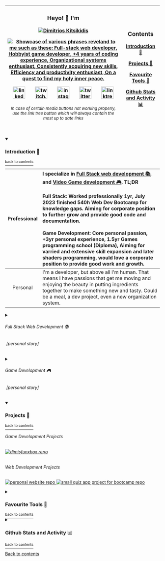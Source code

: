 | <h3 align="center">Heyo! :wave: I'm</h3><p align="center"><a href="https://github.com/dimitriosxmi"><img src="https://readme-typing-svg.demolab.com?font=Fira+Code&size=28&duration=0.1&pause=60000&color=E66780&center=true&vCenter=true&repeat=false&width=600&height=30&lines=Dimitrios+Kitsikidis" alt="Dimitrios Kitsikidis" /></p><p align="center"><!--Font Size: 20, Duration: 4500, Pause 1000, Width X Height: 600 X 25, Horizontally Centered: true, Vertically Centered: true Full-stack web developer, Hobbyist game developer, +4 years of coding experience, Organizational systems enthusiast, Consistently acquiring new skills, Efficiency and productivity enthusiast, On a quest to find my holy inner peace.--><img src="https://readme-typing-svg.demolab.com?font=Fira+Code&size=20&duration=4500&pause=1000&color=E66780&center=true&vCenter=true&width=600&height=25&lines=Full-stack+web+developer;Hobbyist+game+developer;%2B4+years+of+coding+experience;Organizational+systems+enthusiast;Consistently+acquiring+new+skills;Efficiency+and+productivity+enthusiast;On+a+quest+to+find+my+holy+inner+peace." alt="Showcase of various phrases reveland to me such as these: Full-stack web developer, Hobbyist game developer, +4 years of coding experience, Organizational systems enthusiast, Consistently acquiring new skills, Efficiency and productivity enthusiast, On a quest to find my holy inner peace." /></p><p align="center"><a href="https://www.linkedin.com/in/dimitrios-kitsikidis-450832182/"><img alt="linked in logo" src="https://user-images.githubusercontent.com/31593501/236114973-a6002e92-f115-4b33-8091-1c6a250aeb0e.svg" height="40px" padding-left="10px"/></a>&emsp;&emsp;<a href="https://www.twitch.tv/dimitriosxmi"><img alt="twitch.tv logo" src="https://user-images.githubusercontent.com/31593501/236114976-ae36af1b-5ed0-4e0e-888c-fae39d9c7087.svg" height="40px"/></a>&emsp;&emsp;<a href="https://www.instagram.com/dimitriosxmi/"><img alt="instagram logo" src="https://user-images.githubusercontent.com/31593501/236114971-0d3fc75d-b0ac-4339-9b41-7bbbac0bc5a6.svg" height="40px"/></a>&emsp;&emsp;<a href="https://twitter.com/dimitriosxmi"><img alt="twitter logo" src="https://user-images.githubusercontent.com/31593501/236114970-9f722634-96fc-422e-90d5-c27bb4ef10bd.svg" height="40px"/></a>&emsp;&emsp;<a href="https://linktr.ee/dimitriosxmi"><img alt="linktree logo" src="https://user-images.githubusercontent.com/31593501/236114974-28336211-49ae-4f8b-a129-d1f54eadeca5.svg" height="40px"/></a></p><sup><h6 align="center">In case of certain media buttons not working properly, use the link tree button which will always contain the most up to date links</h6></sup> | <h3>Contents</h3><p><a href="#------introduction-----">Introduction 👋</a></p><p><a href="#------projects-----">Projects 🍰</a></p><p><a href="#------favourite-tools-----">Favourite Tools 🔧</a></p><p><a href="#------github-stats-and-activity-----">Github Stats and Activity 📊</a></p> |
| :---: | :---: |

<!--<h2 align="center">
  Heyo! :wave: I'm
</h2>

<p align="center">
  <a href="https://github.com/dimitriosxmi"><img src="https://readme-typing-svg.demolab.com?font=Fira+Code&size=28&duration=0.1&pause=60000&color=E66780&center=true&vCenter=true&repeat=false&width=1000&height=30&lines=Dimitrios+Kitsikidis" alt="Dimitrios Kitsikidis" />
</p>

<p align="center">-->
  <!--Font Size: 20, Duration: 4500, Pause 1000, Width X Height: 1000 X 25, Horizontally Centered: true, Vertically Centered: true
  Full-stack web developer, Hobbyist game developer, +4 years of coding experience, Organizational systems enthusiast,
  Consistently acquiring new skills, Efficiency and productivity enthusiast, On a quest to find my holy inner peace.-->
  
  <!--<img src="https://readme-typing-svg.demolab.com?font=Fira+Code&size=20&duration=4500&pause=1000&color=E66780&center=true&vCenter=true&width=1000&height=25&lines=Full-stack+web+developer;Hobbyist+game+developer;%2B4+years+of+coding+experience;Organizational+systems+enthusiast;Consistently+acquiring+new+skills;Efficiency+and+productivity+enthusiast;On+a+quest+to+find+my+holy+inner+peace." alt="Showcase of various phrases reveland to me such as these: Full-stack web developer, Hobbyist game developer, +4 years of coding experience, Organizational systems enthusiast, Consistently acquiring new skills, Efficiency and productivity enthusiast, On a quest to find my holy inner peace." />
</p>

<p align="center">
  <a href="https://www.linkedin.com/in/dimitrios-kitsikidis-450832182/">
    <img alt="linked in logo" src="https://user-images.githubusercontent.com/31593501/236114973-a6002e92-f115-4b33-8091-1c6a250aeb0e.svg" height="40px" padding-left="10px"/>
  </a>
  &emsp;&emsp;
  <a href="https://www.twitch.tv/dimitrios_xmi">
    <img alt="twitch.tv logo" src="https://user-images.githubusercontent.com/31593501/236114976-ae36af1b-5ed0-4e0e-888c-fae39d9c7087.svg" height="40px"/>
  </a>
  &emsp;&emsp;
  <a href="https://www.instagram.com/dimitriosxmi/">
    <img alt="instagram logo" src="https://user-images.githubusercontent.com/31593501/236114971-0d3fc75d-b0ac-4339-9b41-7bbbac0bc5a6.svg" height="40px"/>
  </a>
  &emsp;&emsp;
  <a href="https://twitter.com/dimitriosxmi">
    <img alt="twitter logo" src="https://user-images.githubusercontent.com/31593501/236114970-9f722634-96fc-422e-90d5-c27bb4ef10bd.svg" height="40px"/>
  </a>
  &emsp;&emsp;
  <a href="https://linktr.ee/dimitriosxmi">
    <img alt="linktree logo" src="https://user-images.githubusercontent.com/31593501/236114974-28336211-49ae-4f8b-a129-d1f54eadeca5.svg" height="40px"/>
  </a>
</p>
<h6 align="center">
  In case of certain media buttons not working properly, use the link tree button which will always contain the most up to date links
</h6>

### Contents:
  - [Introduction 👋](#introduction--back-to-contents)
  - [Projects 🍰](#projects-)
  - [Favourite Tools 🔧](#favourite-tools--back-to-contents)
  - [Github Stats and Activity 📊](#github-stats-and-activity--back-to-contents)-->
  
<details open>
  <summary>
    <h3>
      Introduction 👋
    </h3>
    <a href="#contents">
      <sup>
        back to contents
      </sup>
    </a>
  </summary>
  
  | Professional | I specialize in [Full Stack web development 📚](#--------full-stack-web-development-------), and [Video Game development 🎮](#--------game-development-------). TL;DR <br/><br/>Full Stack: Worked professionally 1yr, July 2023 finished 540h Web Dev Bootcamp for knowledge gaps. Aiming for corporate position to further grow and provide good code and documentation.<br/><br/>Game Development: Core personal passion, +3yr personal experience, 1.5yr Games programming school (Diploma), Aiming for varried and extensive skill expansion and later shaders programming, would love a corporate position to provide good work and growth. |
  | :---: | :--- |
  | Personal | I'm a developer, but above all I'm human. That means I have passions that get me moving and enjoying the beauty in putting ingredients together to make something  new and tasty. Could be a meal, a dev project, even a new organization system. |

  <details>
    <summary>
      <h6>
        Full Stack Web Development 📚
      </h6>
      <h6>
        &nbsp;[personal story]
      </h6>
    </summary>
    <p>
      Even tho I've grown up being primarily interested in playing and developing video games, I've come to realise along my path through <a href="#--------game-development-------">game development</a>, that I am actually deeply enjoying all sorts of sub niches when it comes to any sort of software development, whether that's Game-, Web-, App-, Software-, or any other type of development in the niche.
    </p>
    <p>
      In January/ February 2022 while job hunting for an income on the side while I'm focusing on game development during my free time, I've stumbled upon a Job offer as entry level Full Stack developer thanks to a friend.
    </p>
    <p>
      I liked the idea of getting a corporate job in tech to get the insights of how things are functioning on the corporate internal level of the tech industry and decided to take that offer.
    </p>
    <p>
      The work was really nice, I focused most of my work time and free time on getting a lot of knowledge and skills build up through the codebases I was working with there, and using documentations and video courses on platforms like Udemy. I learned a lot about Angular, RxJS, Google Firebase, Git, Jira & Confluence and few other tools during my work there.
    </p>
    <p>
      I was officially employed from March 2022 until  February 2023, My contract wasn't extended after the initial 1yr contract due to a new company buying the one I had a contract with, and laying off over 80% of the office staff.
    </p>
    <p>
      Fast Forward on April 2023 I applied and started attending a Bootcamp to cover all the knowledge gaps that got built up during my experience at work, and to additionally add more tools in my toolbelt, to name a few React, MongoDB, Javascript, Figma, and lots more, as well as to refine and keep up-to-date all my knowledge on database transactions and data transformations.
    </p>
    <p>
      I am currently look forward to get a corporate job as a full stack developer after the bootcamp is over, prefferably remotely (at least 3 days a week) because even the "dress up for work", "travel to work", "travel back home", "undress from work clothing", "get off the workplace mindset" is all SOOO Absorbing of most importantly time and mental-/emotional energy.
    </p>
    <p>
      It's been a pleasre and I've had a lot of fun working as a Full Stack web developer, and I would definitely enjoy wrapping my mind around that job again!
    </p>
  </details>
  <details>
    <summary>
      <h6>
        Game Development 🎮
      </h6>
      <h6>
        &nbsp;[personal story]
      </h6>
    </summary>
    <p>
      I grew up with video games from the age of 3-4 and have always been most fascinated by the beautiful experience a video game can deliver.
    </p>
    <p>
      At the age of 16 I decided I want make video games, so I started learning Java from some random books found in the city (Fellbach) library.
    </p>
    <p>
      At the age of 18 I applied and attended for 3 semesters (until I got a diploma) on a games programming school in Stuttgart, when I finished I applied to all the studios found in the region but I didn't manage to get a job offer.
    </p>
    <p>
      I got highly discouraged, passively depressed, and began questioning my career choices..
    </p>
    <p>
      So I started spending time online getting educated about other topics such as marketing, social media algorithms, stock market, trading, investing, dropshipping and other topics alike.
    </p>
    <p>
      The date is October 2021, one and a half years have passed and I've come to the realization none of those new topics filled my needs.
    </p>
    <p>
      I decided to get my hands back to game development and even tho super rusty on everything it felt right like home.
    </p>
    <p>
      That was the perhaps the second best choice of my life. I was actively practicing it on the daily until through a friend of mine I got a job offer as a <a href="#--------full-stack-web-development-------">Full Stack web developer</a> that's where I've got sluggish on game development for roughly 8 to 10 months.
    </p>
    <p>
    Eventually in late 2022 I got fed up of my sluggishness and began investing more attention during my free time on the subject. Since then I've been actively practicing and learning game development on a weekly basis roughly 10 to 30 hours a week. I am to eventually get one of 2 things going.
    </p>
    <ol>
      <li>
        Get a comporate job I feel good and happy with on the programming role in a video game company.
      </li>
      or
      <li>
        Make, market, and sell my own video game projects and establish a video game company. 
      </li>
    </ol>
  </details>
</details>

<!--<details open>
  <summary>
    <h3>
      Recent ongoings: 
    </h3>
    <a href="#contents">
      <sup>
        back to contents
      </sup>
    </a>
  </summary>
  <p>
    Practising Skills:
  </p>
  <ul>
    <li>
    </li>
  </ul>
  <p>
    Working on Projects:
  </p>
  <ul>
    <li>
      🔄 <a href="#">Blocka-Puncha</a> (Game Dev)
    </li>
  </ul>
  <p>
    Plans for 2023:
    <ul>
      <li>
        🔄 Do Web Dev Boocamp
      </li>
      <li>
        ✅ Sample listing.
      </li>
      <li>
        ❔ Sample listing.
      </li>
    </ul>
  </p>
  </details>-->

<details open>
  <summary>
    <h3>
      Projects 🍰
    </h3>
    <a href="#contents">
      <sup>
        back to contents
      </sup>
    </a>
  </summary>
  <h6>Game Development Projects<h6>
  <p align="left">
    <a href="https://github.com/dimitriosxmi/DimisFunbox">
      <img src="https://github-readme-stats.vercel.app/api/pin/?username=dimitriosxmi&repo=DimisFunbox&theme=react&bg_color=1F222E&title_color=F85D7F&hide_border=true&icon_color=F8D866&show_icons=false&cache_seconds=15000" alt="dimisfunxbox repo"/>
    </a>
  </p>
  <h6>Web Development Projects</h6>
  <p align="left">
    <a href="https://github.com/dimitriosxmi/personal-website">
      <img src="https://github-readme-stats.vercel.app/api/pin/?username=dimitriosxmi&repo=personal-website&theme=react&bg_color=1F222E&title_color=F85D7F&hide_border=true&icon_color=F8D866&show_icons=false&cache_seconds=15000" alt="personal website repo"/>
    </a>
    <a href="https://github.com/dimitriosxmi/Recap-Project-I-Quiz-App-Layout">
      <img src="https://github-readme-stats.vercel.app/api/pin/?username=dimitriosxmi&repo=Recap-Project-I-Quiz-App-Layout&theme=react&bg_color=1F222E&title_color=F85D7F&hide_border=true&icon_color=F8D866&show_icons=false&cache_seconds=15000" alt="small quiz app project for bootcamp repo"/>
    </a>
  </p>
</details>

<details>
  <summary>
    <h3>
      Favourite Tools 🔧
    </h3>
    <a href="#contents">
      <sup>
        back to contents
      </sup>
    </a>
  </summary>
  <h6>
    Development Tools
  </h6>
    <a alt="link to unity official website" href="https://unity.com/">
      <img alt="unity logo" src="https://user-images.githubusercontent.com/31593501/236988943-aa80b079-befa-4067-8b29-0d0def3ac0f1.svg" height="30px"/>
    </a>
    &ensp;
    <a alt="link to visual studio official website" href="https://visualstudio.microsoft.com/">
      <img alt="visual studio logo" src="https://user-images.githubusercontent.com/31593501/236865490-cfe35095-5656-4fe3-8442-94ea633ffa27.svg" height="30px"/>
    </a>
    &ensp;
    <a alt="link to visual studio code official website" href="https://code.visualstudio.com/">
      <img alt="visual studio code logo" src="https://user-images.githubusercontent.com/31593501/236865486-9b1c48f8-f47a-4ced-b49c-4c853a9262f1.svg" height="30px"/>
    </a>
    &ensp;
    <a alt="link to git official website" href="https://git-scm.com/">
      <img alt="git logo" src="https://user-images.githubusercontent.com/31593501/236865488-017cb074-0ec7-4a01-a7f2-9405060bb35f.svg" height="30px"/>
    </a>
    &ensp;
    <a alt="link to github official website" href="https://github.com/">
      <img alt="github logo" src="https://user-images.githubusercontent.com/31593501/236865482-490678a1-1e03-4cb2-9061-d87d20ee1472.svg" height="30px"/>
    </a>
    &ensp;
    <a alt="link to angular official website" href="https://angular.io/">
      <img alt="angular logo" src="https://user-images.githubusercontent.com/31593501/236865481-105070f2-2fff-4807-9f56-86e6a2cf4299.svg" height="30px"/>
    </a>
    &ensp;
    <a alt="link to firebase official website" href="https://firebase.google.com/">
      <img alt="firebase logo" src="https://user-images.githubusercontent.com/31593501/236865476-7ae9fcc2-f64e-4999-9ea8-96c74e23d228.svg" height="30px"/>
    </a>
    &ensp;
    <a alt="link to reactivex official website" href="https://reactivex.io/">
      <img alt="reactivex logo" src="https://user-images.githubusercontent.com/31593501/236865519-e996c643-825b-4c7e-9fff-634dc45c359b.svg" height="30px"/>
    </a>
    &ensp;
    <a alt="link to react official website" href="https://react.dev/">
      <img alt="react logo" src="https://user-images.githubusercontent.com/31593501/236865512-9e4d0df1-beb1-445f-b1aa-2c444f5a746d.svg" height="30px"/>
    </a>
    &ensp;
    <a alt="link to nodejs official website" href="https://nodejs.org/en">
      <img alt="nodejs logo" src="https://user-images.githubusercontent.com/31593501/236865504-f86ebe10-0a8b-45c7-9ef4-5b0af9bf3aaa.svg" height="30px"/>
    </a>
    &ensp;
    <a alt="link to plastic scm official website" href="https://www.plasticscm.com/">
      <img alt="plastic scm logo" src="https://user-images.githubusercontent.com/31593501/236865516-74bdcd55-0f81-4322-932d-8e013dd425eb.svg" height="30px"/>
    </a>
    &ensp;
    <a alt="link to firefox browser official website" href="https://www.mozilla.org/en-US/">
      <img alt="firefox browser logo" src="https://user-images.githubusercontent.com/31593501/236865495-b242549f-f822-4923-aadd-bcd9579a9602.svg" height="30px"/>
    </a>
    &ensp;
    <a alt="link to google chrome browser official website" href="https://www.google.com/chrome/">
      <img alt="google chrome browser logo" src="https://user-images.githubusercontent.com/31593501/236865494-c8f3d57a-ffcb-4319-8be0-c5434c5b73e7.svg" height="30px"/>
    </a>
    &ensp;
    <a alt="link to google.com official website" href="https://www.google.com/">
      <img alt="google logo" src="https://user-images.githubusercontent.com/31593501/236865497-2afa3780-7b06-45bc-bdb4-1a7d00820eb2.svg" height="30px"/>
    </a>
  </p>
  <h6>
    Programming Languages
  </h6>
  <p>
    <a alt="link to a tour of the c# language" href="https://learn.microsoft.com/en-us/dotnet/csharp/tour-of-csharp/">
      <img alt="csharp logo" src="https://user-images.githubusercontent.com/31593501/236865521-f116c51f-871a-4c51-9263-de046f0599c6.svg" height="30px"/>
    </a>
    &ensp;
    <a alt="link to typescript official website" href="https://www.typescriptlang.org/">
      <img alt="typescript logo" src="https://user-images.githubusercontent.com/31593501/236865502-27f8fbac-baaf-4393-9fbe-c4d148a0b5f4.svg" height="30px"/>
    </a>
    &ensp;
    <a alt="link to javascript official website" href="https://learn.microsoft.com/en-us/dotnet/csharp/tour-of-csharp/">
      <img alt="javascript logo" src="https://user-images.githubusercontent.com/31593501/236865514-ebdcff5c-eb46-4365-9a98-0d05614bc8e5.svg" height="30px"/>
    </a>
    &ensp;
    <a alt="link to css3 official website" href="https://developer.mozilla.org/en-US/docs/Web/CSS">
      <img alt="css3 logo" src="https://user-images.githubusercontent.com/31593501/236865508-c09b3628-daec-486d-b1fb-8920a4a50e92.svg" height="30px"/>
    </a>
    &ensp;
    <a alt="link to html official website" href="https://html.com/">
      <img alt="html logo" src="https://user-images.githubusercontent.com/31593501/236865510-482c6a02-a497-41fe-995f-9403fef7b3bd.svg" height="30px"/>
    </a>
  </p>
  <h6>
    Other Tools
  </h6>
  <a alt="link to notion official website" href="https://www.notion.so/">
    <img alt="notion logo" src="https://user-images.githubusercontent.com/31593501/236876546-93a7f37c-f2aa-4193-850e-9be913ffde6f.svg" height="30px"/>
  </a>
  &ensp;
  <a alt="link to xmind official website" href="https://xmind.app/">
    <img alt="xmind logo" src="https://user-images.githubusercontent.com/31593501/236876540-e4c1e3b2-aa91-409e-8c7e-4006774ed2df.svg" height="30px"/>
  </a>
  &ensp;
  <a alt="link to toggl track official website" href="https://toggl.com/track/">
    <img alt="toggl track logo" src="https://user-images.githubusercontent.com/31593501/236876545-29bee4da-1c85-46dc-961f-102ad9142fc7.svg" height="30px"/>
  </a>
  &ensp;
  <a alt="link to trello official website" href="https://trello.com/">
    <img alt="trello logo" src="https://user-images.githubusercontent.com/31593501/236876549-33abb3e3-1e52-461c-9544-fff74410843e.svg" height="30px"/>
  </a>
  &ensp;
  <a alt="link to aseprite official website" href="https://www.aseprite.org/">
    <img alt="aseprite logo" src="https://user-images.githubusercontent.com/31593501/236876552-722d320e-6fbb-4a5c-9fc8-6638d0467590.svg" height="30px"/>
  </a>
  &ensp;
  <a alt="link to marmoset hexels 3 official website" href="https://marmoset.co/hexels/">
    <img alt="marmoset hexels 3 logo" src="https://user-images.githubusercontent.com/31593501/236881854-b18f4da2-a3f5-4389-ade5-f3e69f49a21b.png" height="30px"/>
  </a>
  &ensp;
  <a alt="link to spritemancer official website" href="https://spritemancer.com/">
    <img alt="spritemancer logo" src="https://user-images.githubusercontent.com/31593501/236881561-91c73ef0-9aee-4e50-b80e-9e864d1541c8.png" height="30px"/>
  </a>
  <p>
  </p>

</details>
    
<details closed>
  <summary>
    <h3>
      Github Stats and Activity 📊
    </h3>
    <a href="#contents">
      <sup>
        back to contents
      </sup>
    </a>
  </summary>

| <h6>Streaks</h6><p><img title="🔥 Get streak stats for your profile at git.io/streak-stats" alt="Dimitrios streak" src="https://streak-stats.demolab.com/?user=dimitriosxmi&theme=monokai-metallian&hide_border=true"/></p> | <h6>Stats</h6><p><img align="center" alt="Dimitrios Github Stats" src="https://github-readme-stats.vercel.app/api/?username=dimitriosxmi&show_icons=true&include_all_commits=true&count_private=true&theme=react&hide_border=true&bg_color=1F222E&title_color=F85D7F&icon_color=F8D866"/></p> |
| :---: | :---: |

| <h6>Recent Github Contributions Activity</h6><p><img alt="Dimitrios Activity Graph" src="https://github-readme-activity-graph.cyclic.app/graph/?username=dimitriosxmi&bg_color=1F222E&color=F8D866&line=F85D7F&point=FFFFFF&hide_border=true" /></p> |
| :---: |

<!--<h6>Streaks</h6>

  <p>
      <img title="🔥 Get streak stats for your profile at git.io/streak-stats" alt="Dimitrios streak" src="https://streak-stats.demolab.com/?user=dimitriosxmi&theme=monokai-metallian&hide_border=true"/>
  </p>-->
  
<!--<h6>Stats</h6>

<p>
  <img align="center" alt="Dimitrios Github Stats" src="https://github-readme-stats.vercel.app/api/?username=dimitriosxmi&show_icons=true&include_all_commits=true&count_private=true&theme=react&hide_border=true&bg_color=1F222E&title_color=F85D7F&icon_color=F8D866"/>
  <img align="center" alt="Dimitrios Top Languages" src="https://github-readme-stats.vercel.app/api/top-langs/?username=dimitriosxmi&langs_count=8&layout=compact&hide_progress=true&theme=react&hide_border=true&bg_color=1F222E&title_color=F85D7F&icon_color=F8D866&hide=Jupyter%20Notebook,Roff" height="160px"/>
</p>-->

  <!--<p><sup>Note:</b> Most Used languages is only a metric of the languages my public code consists of and doesn't reflect experience or skill level, e.g. shaderlab is a language I've never worked with, but it is still consisted in my public code due to uploaded unity projects.</sup></p>-->

<!--<h6>Recent Github Contributions Activity</h6>

<p>
  <img alt="Dimitrios Activity Graph" src="https://github-readme-activity-graph.cyclic.app/graph/?username=dimitriosxmi&bg_color=1F222E&color=F8D866&line=F85D7F&point=FFFFFF&hide_border=true" />
</p>-->

<h6>Most Recent Activity</h6>

<!--START_SECTION:activity-->
1. 🎉 Merged PR [#42](https://github.com/dimitriosxmi/ArtistsReferenceOrganizer/pull/42) in [dimitriosxmi/ArtistsReferenceOrganizer](https://github.com/dimitriosxmi/ArtistsReferenceOrganizer)
2. 🗣 Commented on [#25](https://github.com/ThysBat/worldbuilding-tool/pull/25#issuecomment-1630479421) in [ThysBat/worldbuilding-tool](https://github.com/ThysBat/worldbuilding-tool)
3. 💪 Opened PR [#42](https://github.com/dimitriosxmi/ArtistsReferenceOrganizer/pull/42) in [dimitriosxmi/ArtistsReferenceOrganizer](https://github.com/dimitriosxmi/ArtistsReferenceOrganizer)
4. 🎉 Merged PR [#41](https://github.com/dimitriosxmi/ArtistsReferenceOrganizer/pull/41) in [dimitriosxmi/ArtistsReferenceOrganizer](https://github.com/dimitriosxmi/ArtistsReferenceOrganizer)
5. 🗣 Commented on [#41](https://github.com/dimitriosxmi/ArtistsReferenceOrganizer/pull/41#issuecomment-1629005687) in [dimitriosxmi/ArtistsReferenceOrganizer](https://github.com/dimitriosxmi/ArtistsReferenceOrganizer)
<!--END_SECTION:activity-->
</details>

<a href="#contents">Back to contents</a>
